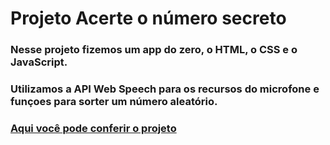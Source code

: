 # Projeto Acerte o número secreto

### Nesse projeto fizemos um app do zero, o HTML, o CSS e o JavaScript.

### Utilizamos a API Web Speech para os recursos do microfone e funçoes para sorter um número aleatório.

### [Aqui você pode conferir o projeto](https://numero-secreto-gules-tau.vercel.app/)
